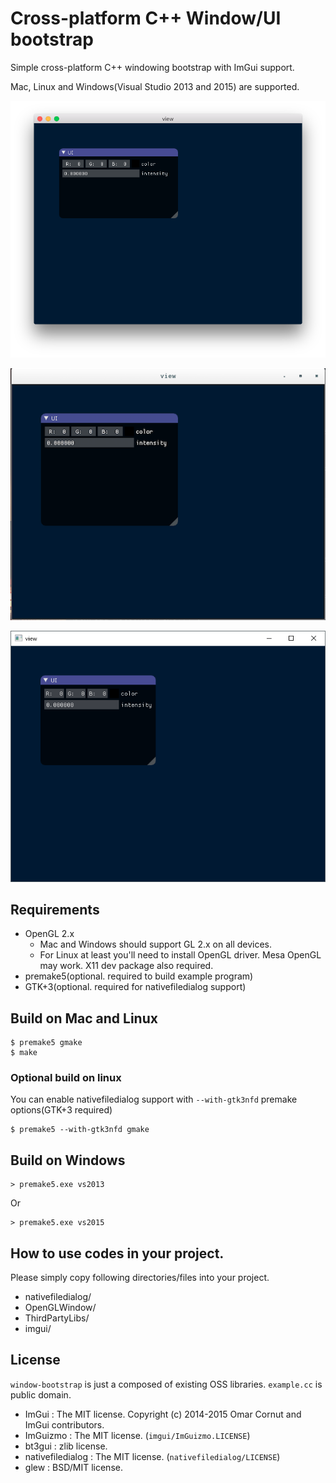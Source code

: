 # Cross-platform C++ Window/UI bootstrap 

Simple cross-platform C++ windowing bootstrap with ImGui support.

Mac, Linux and Windows(Visual Studio 2013 and 2015) are supported.

![mac](images/window-mac.png)

![linux](images/window-linux.png)

![windows](images/window-windows.png)

## Requirements

* OpenGL 2.x
  * Mac and Windows should support GL 2.x on all devices.
  * For Linux at least you'll need to install OpenGL driver. Mesa OpenGL may work. X11 dev package also required.
* premake5(optional. required to build example program)
* GTK+3(optional. required for nativefiledialog support)

## Build on Mac and Linux

    $ premake5 gmake
    $ make

### Optional build on linux

You can enable nativefiledialog support with `--with-gtk3nfd` premake options(GTK+3 required)

    $ premake5 --with-gtk3nfd gmake

## Build on Windows

    > premake5.exe vs2013

Or

    > premake5.exe vs2015

## How to use codes in your project.

Please simply copy following directories/files into your project.

* nativefiledialog/
* OpenGLWindow/
* ThirdPartyLibs/
* imgui/

## License

`window-bootstrap` is just a composed of existing OSS libraries. `example.cc` is public domain.

* ImGui : The MIT license. Copyright (c) 2014-2015 Omar Cornut and ImGui contributors.
* ImGuizmo : The MIT license. (`imgui/ImGuizmo.LICENSE`)
* bt3gui : zlib license. 
* nativefiledialog : The MIT license. (`nativefiledialog/LICENSE`)
* glew : BSD/MIT license.
